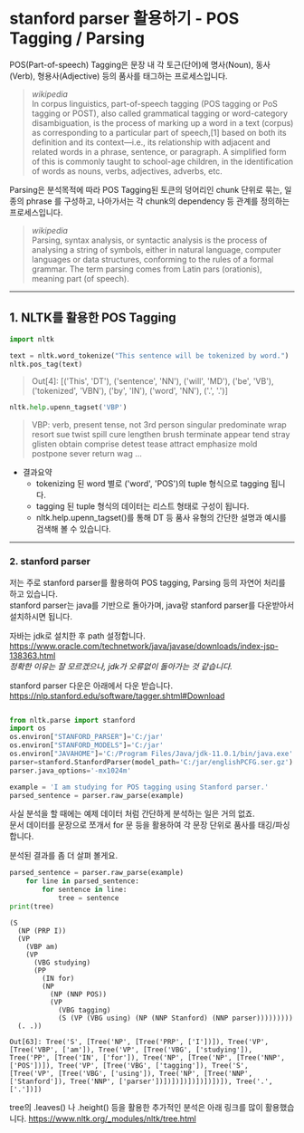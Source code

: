 # stanford parser 활용하기 - POS Tagging / Parsing

POS(Part-of-speech) Tagging은 문장 내 각 토근(단어)에 명사(Noun), 동사(Verb), 형용사(Adjective) 등의 품사를 태그하는 프로세스입니다. <br>

>*wikipedia* <br>
> In corpus linguistics, part-of-speech tagging (POS tagging or PoS tagging or POST), also called grammatical tagging or word-category disambiguation, is the process of marking up a word in a text (corpus) as corresponding to a particular part of speech,[1] based on both its definition and its context—i.e., its relationship with adjacent and related words in a phrase, sentence, or paragraph. A simplified form of this is commonly taught to school-age children, in the identification of words as nouns, verbs, adjectives, adverbs, etc. 

Parsing은 분석목적에 따라 POS Tagging된 토큰의 덩어리인 chunk 단위로 묶는, 일종의 phrase 를 구성하고, 나아가서는 각 chunk의 dependency 등 관계를 정의하는 프로세스입니다.

> *wikipedia* <br>
> Parsing, syntax analysis, or syntactic analysis is the process of analysing a string of symbols, either in natural language, computer languages or data structures, conforming to the rules of a formal grammar. The term parsing comes from Latin pars (orationis), meaning part (of speech).


---

## 1. NLTK를 활용한 POS Tagging
```python
import nltk

text = nltk.word_tokenize("This sentence will be tokenized by word.")
nltk.pos_tag(text)
```
> Out[4]: 
[('This', 'DT'),
 ('sentence', 'NN'),
 ('will', 'MD'),
 ('be', 'VB'),
 ('tokenized', 'VBN'),
 ('by', 'IN'),
 ('word', 'NN'),
 ('.', '.')]

 ```python
nltk.help.upenn_tagset('VBP')
```

 > VBP: verb, present tense, not 3rd person singular
    predominate wrap resort sue twist spill cure lengthen brush terminate
    appear tend stray glisten obtain comprise detest tease attract
    emphasize mold postpone sever return wag ...

- 결과요약
  - tokenizing 된 word 별로 ('word', 'POS')의 tuple 형식으로 tagging 됩니다.<br>
  - tagging 된 tuple 형식의 데이터는 리스트 형태로 구성이 됩니다. <br>
  - nltk.help.upenn_tagset()를 통해  DT 등 품사 유형의 간단한 설명과 예시를 검색해 볼 수 있습니다.
---


### 2. stanford parser
저는 주로 stanford parser를 활용하여 POS tagging, Parsing 등의 자연어 처리를 하고 있습니다.<br>
stanford parser는 java를 기반으로 돌아가며, java랑 stanford parser를 다운받아서 설치하시면 됩니다.<br>

자바는 jdk로 설치한 후 path 설정합니다. <br>
https://www.oracle.com/technetwork/java/javase/downloads/index-jsp-138363.html<br>
*정확한 이유는 잘 모르겠으나, jdk가 오류없이 돌아가는 것 같습니다.* <br>

stanford parser 다운은 아래에서 다운 받습니다.<br>
https://nlp.stanford.edu/software/tagger.shtml#Download <br>

```python

from nltk.parse import stanford
import os
os.environ["STANFORD_PARSER"]='C:/jar'
os.environ["STANFORD_MODELS"]='C:/jar'
os.environ["JAVAHOME"]='C:/Program Files/Java/jdk-11.0.1/bin/java.exe'
parser=stanford.StanfordParser(model_path='C:/jar/englishPCFG.ser.gz')
parser.java_options='-mx1024m'

example = 'I am studying for POS tagging using Stanford parser.'
parsed_sentence = parser.raw_parse(example)
```

사실 분석을 할 때에는 예제 데이터 처럼 간단하게 분석하는 일은 거의 없죠. <br>
문서 데이터를 문장으로 쪼개서 for 문 등을 활용하여 각 문장 단위로 품사를 태깅/파싱 합니다.<br>


분석된 결과를 좀 더 살펴 볼게요.

```python
parsed_sentence = parser.raw_parse(example)
    for line in parsed_sentence:
        for sentence in line:
            tree = sentence
print(tree)
```

```
(S
  (NP (PRP I))
  (VP
    (VBP am)
    (VP
      (VBG studying)
      (PP
        (IN for)
        (NP
          (NP (NNP POS))
          (VP
            (VBG tagging)
            (S (VP (VBG using) (NP (NNP Stanford) (NNP parser)))))))))
  (. .))
```

```
Out[63]: Tree('S', [Tree('NP', [Tree('PRP', ['I'])]), Tree('VP', [Tree('VBP', ['am']), Tree('VP', [Tree('VBG', ['studying']), Tree('PP', [Tree('IN', ['for']), Tree('NP', [Tree('NP', [Tree('NNP', ['POS'])]), Tree('VP', [Tree('VBG', ['tagging']), Tree('S', [Tree('VP', [Tree('VBG', ['using']), Tree('NP', [Tree('NNP', ['Stanford']), Tree('NNP', ['parser'])])])])])])])])]), Tree('.', ['.'])])
```

tree의 .leaves() 나 .height() 등을 활용한 추가적인 분석은 아래 링크를 많이 활용했습니다.
https://www.nltk.org/_modules/nltk/tree.html
